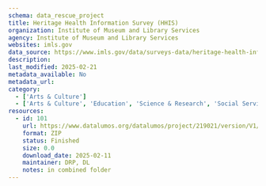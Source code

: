 ```yaml
---
schema: data_rescue_project 
title: Heritage Health Information Survey (HHIS)
organization: Institute of Museum and Library Services
agency: Institute of Museum and Library Services
websites: imls.gov
data_source: https://www.imls.gov/data/surveys-data/heritage-health-information-survey-hhis
description: 
last_modified: 2025-02-21
metadata_available: No
metadata_url: 
category:
  - ['Arts & Culture'] 
  - ['Arts & Culture', 'Education', 'Science & Research', 'Social Services'] 
resources:
  - id: 101
    url: https://www.datalumos.org/datalumos/project/219021/version/V1/view
    format: ZIP
    status: Finished
    size: 0.0
    download_date: 2025-02-11
    maintainer: DRP, DL
    notes: in combined folder
---
```

